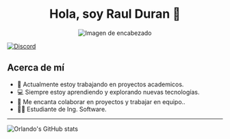 <h1 align="center">Hola, soy Raul Duran 👋</h1>
<p align="center">
  <img src="https://i.imgur.com/QUIn13c.png" alt="Imagen de encabezado">
</p>
 <a href="https://discord.com/invite/THmt9x3XUn">
    <img alt="Discord" src="https://img.shields.io/discord/1037187725541003365?label=Discord&logo=discord&logoColor=white&color=7289DA">
  </a>


## Acerca de mí

- 🔭 Actualmente estoy trabajando en proyectos academicos.
- 💻️ Siempre estoy aprendiendo y explorando nuevas tecnologías.
- 👯 Me encanta colaborar en proyectos y trabajar en equipo..
- 🧑‍💻 Estudiante de Ing. Software.

---

![Orlando's GitHub stats](https://github-readme-stats.vercel.app/api?username=nosakaking&show_icons=true&theme=github_dark)

